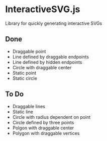 # InteractiveSVG.js
Library for quickly generating interactive SVGs

## Done
 * Draggable point
 * Line defined by draggable endpoints
 * Line defined by hidden endpoints
 * Circle with draggable center
 * Static point
 * Static circle

## To Do
  * Draggable lines
  * Static line
  * Circle with radius dependent on point
  * Circle defined by three points
  * Polgon with draggable center
  * Polygon with draggable vertices
